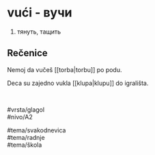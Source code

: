 # vući - вучи

1. тянуть, тащить

## Rečenice

Nemoj da vučeš [[torba|torbu]] po podu.

Deca su zajedno vukla [[klupa|klupu]] do igrališta.

<br>

#vrsta/glagol  
#nivo/A2  

#tema/svakodnevica  
#tema/radnje  
#tema/škola  

